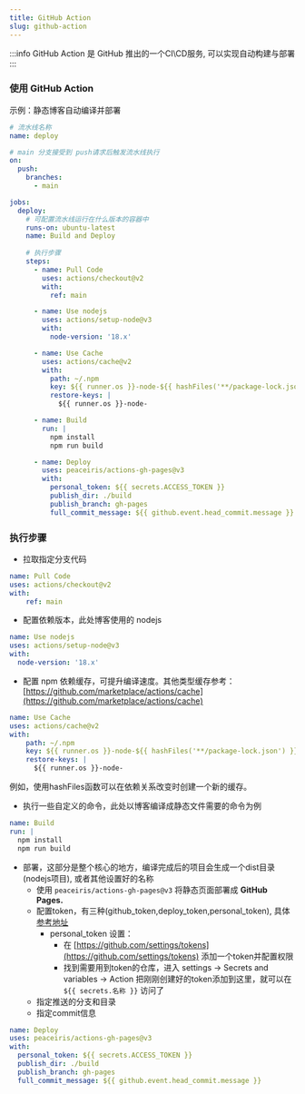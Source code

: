 ```yaml
---
title: GitHub Action
slug: github-action
---
```


:::info
GitHub Action 是 GitHub 推出的一个CI\CD服务, 可以实现自动构建与部署
:::
###  使用 GitHub Action
示例：静态博客自动编译并部署
```yaml
# 流水线名称
name: deploy

# main 分支接受到 push请求后触发流水线执行
on:
  push: 
    branches:
      - main

jobs:
  deploy:
    # 可配置流水线运行在什么版本的容器中
    runs-on: ubuntu-latest
    name: Build and Deploy
    
    # 执行步骤
    steps:
      - name: Pull Code
        uses: actions/checkout@v2
        with:
          ref: main

      - name: Use nodejs
        uses: actions/setup-node@v3
        with:
          node-version: '18.x'

      - name: Use Cache
        uses: actions/cache@v2
        with:
          path: ~/.npm
          key: ${{ runner.os }}-node-${{ hashFiles('**/package-lock.json') }}
          restore-keys: |
            ${{ runner.os }}-node-

      - name: Build
        run: |
          npm install
          npm run build

      - name: Deploy
        uses: peaceiris/actions-gh-pages@v3
        with:
          personal_token: ${{ secrets.ACCESS_TOKEN }}
          publish_dir: ./build
          publish_branch: gh-pages
          full_commit_message: ${{ github.event.head_commit.message }}
```

### 执行步骤
- 拉取指定分支代码
```yaml
name: Pull Code
uses: actions/checkout@v2
with:
    ref: main
```

- 配置依赖版本，此处博客使用的 nodejs
```yaml
name: Use nodejs
uses: actions/setup-node@v3
with:
  node-version: '18.x'
```

- 配置 npm 依赖缓存，可提升编译速度。其他类型缓存参考：[https://github.com/marketplace/actions/cache](https://github.com/marketplace/actions/cache)
```yaml
name: Use Cache
uses: actions/cache@v2
with:
    path: ~/.npm
    key: ${{ runner.os }}-node-${{ hashFiles('**/package-lock.json') }}
    restore-keys: |
      ${{ runner.os }}-node- 
```
例如，使用hashFiles函数可以在依赖关系改变时创建一个新的缓存。


- 执行一些自定义的命令，此处以博客编译成静态文件需要的命令为例
```yaml
name: Build
run: |
  npm install
  npm run build
```

- 部署，这部分是整个核心的地方，编译完成后的项目会生成一个dist目录(nodejs项目), 或者其他设置好的名称
  - 使用 `peaceiris/actions-gh-pages@v3` 将静态页面部署成 **GitHub Pages.**
  - 配置token，有三种(github_token,deploy_token,personal_token), 具体 [参考地址](https://github.com/peaceiris/actions-gh-pages)
    - personal_token 设置：
      - 在 [https://github.com/settings/tokens](https://github.com/settings/tokens) 添加一个token并配置权限 
      - 找到需要用到token的仓库，进入 settings -> Secrets and variables -> Action 把刚刚创建好的token添加到这里，就可以在 `${{ secrets.名称 }}` 访问了
  - 指定推送的分支和目录
  - 指定commit信息
```yaml
name: Deploy
uses: peaceiris/actions-gh-pages@v3
with:
  personal_token: ${{ secrets.ACCESS_TOKEN }}
  publish_dir: ./build
  publish_branch: gh-pages
  full_commit_message: ${{ github.event.head_commit.message }}
```
